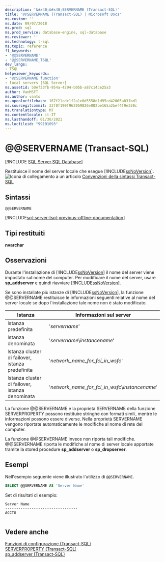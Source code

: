 ```yaml
---
description: '&#x40;&#x40;SERVERNAME (Transact-SQL)'
title: '@@SERVERNAME (Transact-SQL) | Microsoft Docs'
ms.custom: ''
ms.date: 09/07/2018
ms.prod: sql
ms.prod_service: database-engine, sql-database
ms.reviewer: ''
ms.technology: t-sql
ms.topic: reference
f1_keywords:
- '@@SERVERNAME'
- '@@SERVERNAME_TSQL'
dev_langs:
- TSQL
helpviewer_keywords:
- '@@SERVERNAME function'
- local servers [SQL Server]
ms.assetid: b0ef33fb-954a-4294-b05b-a87c14ce25a3
author: VanMSFT
ms.author: vanto
ms.openlocfilehash: 167f21cdc1f2a1e0d5558d1d95cd42005a031bd1
ms.sourcegitcommit: 33f0f190f962059826e002be165a2bef4f9e350c
ms.translationtype: MT
ms.contentlocale: it-IT
ms.lasthandoff: 01/30/2021
ms.locfileid: "99191093"
---
```

# <a name="x40x40servername-transact-sql"></a>&#x40;&#x40;SERVERNAME (Transact-SQL)
[!INCLUDE [SQL Server SQL Database](../../includes/applies-to-version/sql-asdb.md)]

  Restituisce il nome del server locale che esegue [!INCLUDE[ssNoVersion](../../includes/ssnoversion-md.md)].  
 ![Icona di collegamento a un articolo](../../database-engine/configure-windows/media/topic-link.gif "Icona di collegamento a un argomento") [Convenzioni della sintassi Transact-SQL](../../t-sql/language-elements/transact-sql-syntax-conventions-transact-sql.md)  
  
## <a name="syntax"></a>Sintassi  
  
```syntaxsql
@@SERVERNAME  
```  
  
[!INCLUDE[sql-server-tsql-previous-offline-documentation](../../includes/sql-server-tsql-previous-offline-documentation.md)]

## <a name="return-types"></a>Tipi restituiti
 **nvarchar**  
  
## <a name="remarks"></a>Osservazioni  
 Durante l'installazione di [!INCLUDE[ssNoVersion](../../includes/ssnoversion-md.md)] il nome del server viene impostato sul nome del computer. Per modificare il nome del server, usare **sp_addserver** e quindi riavviare [!INCLUDE[ssNoVersion](../../includes/ssnoversion-md.md)].  
  
 Se sono installate più istanze di [!INCLUDE[ssNoVersion](../../includes/ssnoversion-md.md)], la funzione @@SERVERNAME restituisce le informazioni seguenti relative al nome del server locale se dopo l'installazione tale nome non è stato modificato.  
  
|Istanza|Informazioni sul server|  
|--------------|------------------------|  
|Istanza predefinita|'*servername*'|  
|Istanza denominata|'*servername*\\*instancename*'|  
|Istanza cluster di failover, istanza predefinita|'*network_name_for_fci_in_wsfc*'|  
|Istanza cluster di failover, istanza denominata|'*network_name_for_fci_in_wsfc*\\*instancename*'|  
  
 La funzione @@SERVERNAME e la proprietà SERVERNAME della funzione SERVERPROPERTY possono restituire stringhe con formati simili, mentre le informazioni possono essere diverse. Nella proprietà SERVERNAME vengono riportate automaticamente le modifiche al nome di rete del computer.  
  
 La funzione @@SERVERNAME invece non riporta tali modifiche. @@SERVERNAME riporta le modifiche al nome di server locale apportate tramite la stored procedure **sp_addserver** o **sp_dropserver**.  
  
## <a name="examples"></a>Esempi  
 Nell'esempio seguente viene illustrato l'utilizzo di `@@SERVERNAME`.  
  
```sql  
SELECT @@SERVERNAME AS 'Server Name'  
```  
  
 Set di risultati di esempio:  
  
```  
Server Name  
---------------------------------  
ACCTG  
  
```  
  
## <a name="see-also"></a>Vedere anche  
 [Funzioni di configurazione &#40;Transact-SQL&#41;](../../t-sql/functions/configuration-functions-transact-sql.md)   
 [SERVERPROPERTY &#40;Transact-SQL&#41;](../../t-sql/functions/serverproperty-transact-sql.md)   
 [sp_addserver &#40;Transact-SQL&#41;](../../relational-databases/system-stored-procedures/sp-addserver-transact-sql.md)  
  
  
